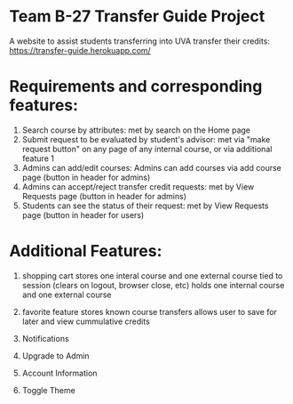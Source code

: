 # Team B-27 Transfer Guide Project

A website to assist students transferring into UVA transfer their credits: <https://transfer-guide.herokuapp.com/>

# Requirements and corresponding features: 
1) Search course by attributes: met by search on the Home page
2) Submit request to be evaluated by student's advisor: met via "make request button" on any page of any internal course, or via additional feature 1
3) Admins can add/edit courses: Admins can add courses via add course page (button in header for admins)
4) Admins can accept/reject transfer credit requests: met by View Requests page (button in header for admins)
5) Students can see the status of their request: met by View Requests page (button in header for users)

# Additional Features:
1) shopping cart 
    stores one interal course and one external course
    tied to session (clears on logout, browser close, etc)
    holds one internal course and one external course
    
2) favorite feature
    stores known course transfers
    allows user to save for later and view cummulative credits

3) Notifications
4) Upgrade to Admin
5) Account Information
6) Toggle Theme
